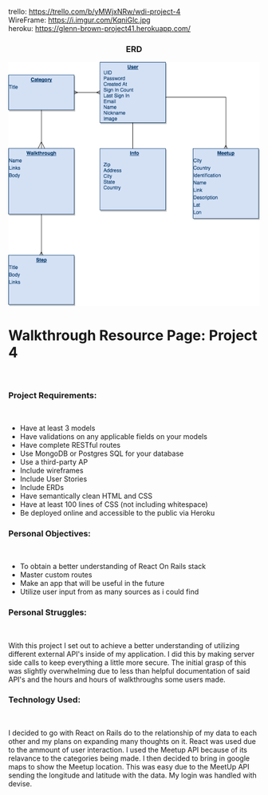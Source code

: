trello: https://trello.com/b/yMWjxNRw/wdi-project-4<br />
WireFrame: https://i.imgur.com/KqniGlc.jpg <br />
heroku: https://glenn-brown-project41.herokuapp.com/<br/>
<center><h3>ERD</h3></center>
<img src="/ERD.png" />
<h1>Walkthrough Resource Page: Project 4</h1><br />
<h3>Project Requirements:</h3><br />
<ul>
<li>Have at least 3 models</li>
<li>Have validations on any applicable fields on your models</li>
<li>Have complete RESTful routes</li>
<li>Use MongoDB or Postgres SQL for your database</li>
<li>Use a third-party AP</li>
<li>Include wireframes</li>
<li>Include User Stories</li>
<li>Include ERDs</li>
<li>Have semantically clean HTML and CSS</li>
<li>Have at least 100 lines of CSS (not including whitespace)</li>
<li>Be deployed online and accessible to the public via Heroku</li>
</ul>
<h3>Personal Objectives:</h3><br />
<ul>
<li>To obtain a better understanding of React On Rails stack</li>
<li>Master custom routes</li>
<li>Make an app that will be useful in the future</li>
<li>Utilize user input from as many sources as i could find</li>
</ul>
<h3>Personal Struggles:</h3><br />
<p>With this project I set out to achieve a better understanding of utilizing different external API's inside of my application. I did this by making server side calls to keep everything a little more secure. The initial grasp of this was slightly overwhelming due to less than helpful documentation of said API's and the hours and hours of walkthroughs some users made.</p>
<h3>Technology Used:</h3><br />
<p>I decided to go with React on Rails do to the relationship of my data to each other and my plans on expanding many thoughts on it. React was used due to the ammount of user interaction. I used the Meetup API because of its relavance to the categories being made. I then decided to bring in google maps to show the Meetup location. This was easy due to the MeetUp API sending the longitude and latitude with the data. My login was handled with devise. </p> 